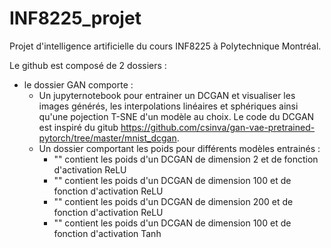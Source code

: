 # INF8225_projet

Projet d'intelligence artificielle du cours INF8225 à Polytechnique Montréal.


Le github est composé de 2 dossiers :

- le dossier GAN comporte : 
  - Un jupyternotebook pour entrainer un DCGAN et visualiser les images générés, les interpolations linéaires et sphériques ainsi qu'une pojection T-SNE       d'un   modèle au choix. Le code du DCGAN est inspiré du gitub https://github.com/csinva/gan-vae-pretrained-pytorch/tree/master/mnist_dcgan.
  - Un dossier comportant les poids pour différents modèles entrainés :
      -  "" contient les poids d'un DCGAN de dimension 2 et de fonction d'activation ReLU
      -  "" contient les poids d'un DCGAN de dimension 100 et de fonction d'activation ReLU
      -  "" contient les poids d'un DCGAN de dimension 200 et de fonction d'activation ReLU
      -  "" contient les poids d'un DCGAN de dimension 100 et de fonction d'activation Tanh
      

